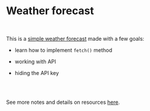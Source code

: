 # Weather forecast

<br>

This is a [simple weather forecast](https://emarekica.github.io/weather-forecast/) made with a few goals:

- learn how to implement `fetch()` method

- working with API

- hiding the API key

<br><br>

See more notes and details on resources [here](/WEATHER-FORECAST.md).

<br><br>
